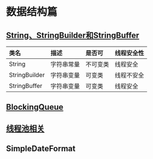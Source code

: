 # 数据结构篇

## [String、StringBuilder和StringBuffer](stringbuilderandstringbuffer.md)
|  类名|  描述|  是否可|  线程安全性|
|:----         |:----    |:----    |:---- |
|String        |字符串常量 | 不可变类  | 线程安全   |
|StringBuilder |字符串变量 | 可变类   |  线程不安全 |
|StringBuffer  |字符串变量 | 可变类   |  线程安全 |

## [BlockingQueue](blockingqueueanddeque.md)

## [线程池相关](4-threadpool.md)

## SimpleDateFormat